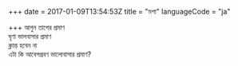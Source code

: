 +++
date = 2017-01-09T13:54:53Z
title = "মশা"
languageCode = "ja"
 
+++ 
আগুন তাপের প্রমাণ   
ঘৃণা ভালবাসার প্রমাণ   
ক্লান্ত হবেন না   
এটা কি আবেগপ্রবণ ভালোবাসার প্রমাণ?